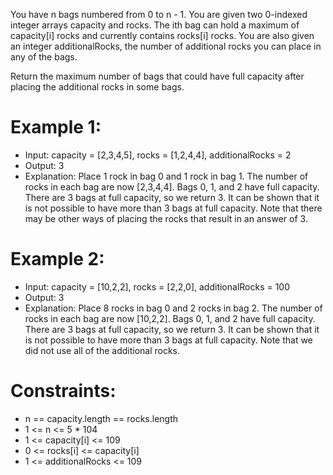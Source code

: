 You have n bags numbered from 0 to n - 1. You are given two 0-indexed integer arrays capacity and rocks. The ith bag can hold a maximum of capacity[i] rocks and currently contains rocks[i] rocks. You are also given an integer additionalRocks, the number of additional rocks you can place in any of the bags.

Return the maximum number of bags that could have full capacity after placing the additional rocks in some bags.

 

# Example 1:

- Input: capacity = [2,3,4,5], rocks = [1,2,4,4], additionalRocks = 2
- Output: 3
- Explanation:
Place 1 rock in bag 0 and 1 rock in bag 1.
The number of rocks in each bag are now [2,3,4,4].
Bags 0, 1, and 2 have full capacity.
There are 3 bags at full capacity, so we return 3.
It can be shown that it is not possible to have more than 3 bags at full capacity.
Note that there may be other ways of placing the rocks that result in an answer of 3.

# Example 2:

- Input: capacity = [10,2,2], rocks = [2,2,0], additionalRocks = 100
- Output: 3
- Explanation:
Place 8 rocks in bag 0 and 2 rocks in bag 2.
The number of rocks in each bag are now [10,2,2].
Bags 0, 1, and 2 have full capacity.
There are 3 bags at full capacity, so we return 3.
It can be shown that it is not possible to have more than 3 bags at full capacity.
Note that we did not use all of the additional rocks.
 

# Constraints:

- n == capacity.length == rocks.length
- 1 <= n <= 5 * 104
- 1 <= capacity[i] <= 109
- 0 <= rocks[i] <= capacity[i]
- 1 <= additionalRocks <= 109